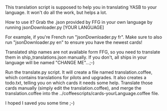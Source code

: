 This translation script is supposed to help you in translating YASB to your language. It won't do all the work, but helps a lot. 

How to use it?
Grab the .json provided by FFG in your own language by running jsonDownloader.py [YOUR LANGUAGE]

For example, if you're French run "jsonDownloader.py fr".
Make sure to also run "jsonDownloader.py en" to ensure you have the newest cards!

Translated ship names are not available form FFG, so you need to translate them in ship_translations.json manually. If you don't, all ships in your language will be named "CHANGE ME"...;-)

Run the translate.py script. It will create a file named translation.coffee, which contains translations for pilots and upgrades. It also creates a todo.txt, telling you on which cards it needs some help. Translate those cards manually (simply edit the translation.coffee), and merge the translation.coffee into the ../coffeescripts/cards-yourLanguage.coffee file. 

I hoped I saved you some time ;-)